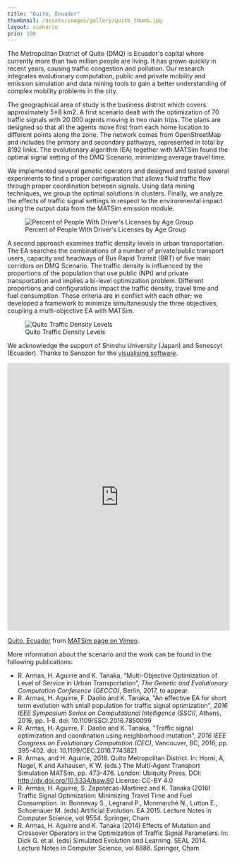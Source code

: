 ```yaml
---
title: "Quito, Ecuador"
thumbnail: /assets/images/gallery/quito_thumb.jpg
layout: scenario
prio: 100
---
```


The Metropolitan District of Quito (DMQ) is Ecuador's capital where currently more than two million people are living. It has grown quickly in recent years, causing traffic congestion and pollution. Our research integrates evolutionary computation, public and private mobility and emission simulation and data mining tools to gain a better understanding of complex mobility problems in the city.

The geographical area of study is the business district which covers approximately 5×8 km2. A first scenario dealt with the optimization of 70 traffic signals with 20.000 agents moving in two main trips. The plans are designed so that all the agents move first from each home location to different points along the zone. The network comes from OpenStreetMap and includes the primary and secondary pathways, represented in total by 8192 links. The evolutionary algorithm (EA) together with MATSim found the optimal signal setting of the DMQ Scenario, minimizing average travel time. 

We implemented several genetic operators and designed and tested several experiments to find a proper configuration that allows fluid traffic flow through proper coordination between signals. Using data mining techniques, we group the optimal solutions in clusters. Finally, we analyze the effects of traffic signal settings in respect to the environmental impact using the output data from the MATSim emission module.

<figure>
  <img src="/assets/images/gallery/quito_img1.jpg" alt="Percent of People With Driver's Licenses by Age Group" />
  <figcaption>Percent of People With Driver's Licenses by Age Group</figcaption>
</figure>


A second approach examines traffic density levels in urban transportation. The EA searches the combinations of a number of private/public transport users, capacity and headways of Bus Rapid Transit (BRT) of five main corridors on DMQ Scenario. The traffic density is influenced by the proportions of the population that use public (NPt) and private transportation and implies a bi-level optimization problem. Different proportions and configurations impact the traffic density, travel time and fuel consumption. Those criteria are in conflict with each other; we developed a framework to minimize simultaneously the three objectives, coupling a multi-objective EA with MATSim.

<figure>
  <img src="/assets/images/gallery/quito_img2.jpg" alt="Quito Traffic Density Levels" />
  <figcaption>Quito Traffic Density Levels</figcaption>
</figure>

We acknowledge the support of Shinshu University (Japan) and Senescyt (Ecuador). Thanks to Senozon for the [visualising software](http://via.senozon.com/). 

<iframe allowfullscreen="" frameborder="0" height="607" mozallowfullscreen="" src="https://player.vimeo.com/video/210737965" webkitallowfullscreen="" width="100%"></iframe>

[Quito, Ecuador](https://vimeo.com/210737965) from [MATSim page on Vimeo](https://vimeo.com/matsim).
 
More information about the scenario and the work can be found in the following publications:

- R. Armas, H. Aguirre and K. Tanaka, “Multi-Objective Optimization of Level of Service in Urban Transportation”, _The Genetic and Evolutionary Computation Conference (GECCO)_, Berlin, 2017, to appear.
- R. Armas, H. Aguirre, F. Daolio and K. Tanaka, "An effective EA for short term evolution with small population for traffic signal optimization", _2016 IEEE Symposium Series on Computational Intelligence (SSCI)_, Athens, 2016, pp. 1-8. doi: 10.1109/SSCI.2016.7850099
- R. Armas, H. Aguirre, F. Daolio and K. Tanaka, "Traffic signal optimization and coordination using neighborhood mutation", _2016 IEEE Congress on Evolutionary Computation (CEC)_, Vancouver, BC, 2016, pp. 395-402. doi: 10.1109/CEC.2016.7743821
- R. Armas, and H. Aguirre, 2016. Quito Metropolitan District. In: Horni, A, Nagel, K and Axhausen, K W. (eds.) The Multi-Agent Transport Simulation MATSim, pp. 473-476. London: Ubiquity Press. DOI: http://dx.doi.org/10.5334/baw.80 License: CC-BY 4.0
- R. Armas, H. Aguirre, S. Zapotecas-Martínez and K. Tanaka (2016) Traffic Signal Optimization: Minimizing Travel Time and Fuel Consumption. In: Bonnevay S., Legrand P., Monmarché N., Lutton E., Schoenauer M. (eds) Artificial Evolution. EA 2015. Lecture Notes in Computer Science, vol 9554. Springer, Cham
- R. Armas, H. Aguirre and K. Tanaka (2014) Effects of Mutation and Crossover Operators in the Optimization of Traffic Signal Parameters. In: Dick G. et al. (eds) Simulated Evolution and Learning. SEAL 2014. Lecture Notes in Computer Science, vol 8886. Springer, Cham
